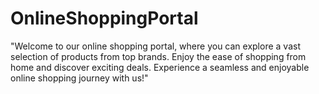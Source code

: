 # OnlineShoppingPortal
"Welcome to our online shopping portal, where you can explore a vast selection of products from top brands. Enjoy the ease of shopping from home and discover exciting deals. Experience a seamless and enjoyable online shopping journey with us!"
